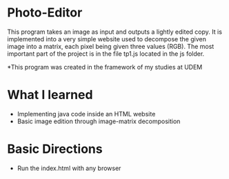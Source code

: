 # Photo-Editor

This program takes an image as input and outputs a lightly edited copy. It is implemented into a very simple website used to decompose the given image into a matrix, each pixel being given three values (RGB). The most important part of the project is in the file tp1.js located in the js folder.

*This program was created in the framework of my studies at UDEM

# What I learned 

* Implementing java code inside an HTML website
* Basic image edition through image-matrix decomposition

# Basic Directions

* Run the index.html with any browser


